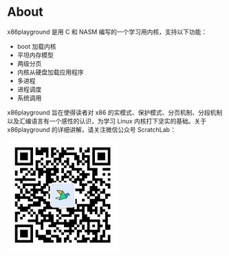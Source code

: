 # About

x86playground 是用 C 和 NASM 编写的一个学习用内核，支持以下功能：

* boot 加载内核
* 平坦内存模型
* 两级分页
* 内核从硬盘加载应用程序
* 多进程
* 进程调度
* 系统调用

x86playground 旨在使得读者对 x86 的实模式、保护模式、分页机制、分段机制以及汇编语言有一个感性的认识，为学习 Linux 内核打下坚实的基础。关于 x86playground 的详细讲解，请关注微信公众号 ScratchLab：

![微信搜一搜 ScratchLab](scratchlab.jpg)
